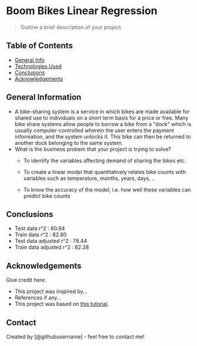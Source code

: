 # Boom Bikes Linear Regression
> Outline a brief description of your project.


## Table of Contents
* [General Info](#general-information)
* [Technologies Used](#technologies-used)
* [Conclusions](#conclusions)
* [Acknowledgements](#acknowledgements)

<!-- You can include any other section that is pertinent to your problem -->

## General Information
- A bike-sharing system is a service in which bikes are made available for shared use to individuals on a short term basis for a price or free. Many bike share systems allow people to borrow a bike from a "dock" which is usually computer-controlled wherein the user enters the payment information, and the system unlocks it. This bike can then be returned to another dock belonging to the same system.
- What is the business probem that your project is trying to solve?
    -   To identify the variables affecting demand of sharing the bikes etc.

    -  To create a linear model that quantitatively relates bike counts with variables such as temperature, months, years, days, ..

    - To know the accuracy of the model, i.e. how well these variables can predict bike counts

<!-- You don't have to answer all the questions - just the ones relevant to your project. -->

## Conclusions
- Test data r^2 : 80.94
- Train data r^2 : 82.80
- Test data adjusted r^2 : 79.44
- Train data adjusted r^2 : 82.28

<!-- You don't have to answer all the questions - just the ones relevant to your project. -->




<!-- As the libraries versions keep on changing, it is recommended to mention the version of library used in this project -->

## Acknowledgements
Give credit here.
- This project was inspired by...
- References if any...
- This project was based on [this tutorial](https://www.example.com).


## Contact
Created by [@githubusername] - feel free to contact me!


<!-- Optional -->
<!-- ## License -->
<!-- This project is open source and available under the [... License](). -->

<!-- You don't have to include all sections - just the one's relevant to your project -->